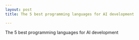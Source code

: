 ```yaml
---
layout: post
title: The 5 best programming languages for AI development

---
```

The 5 best programming languages for AI development
